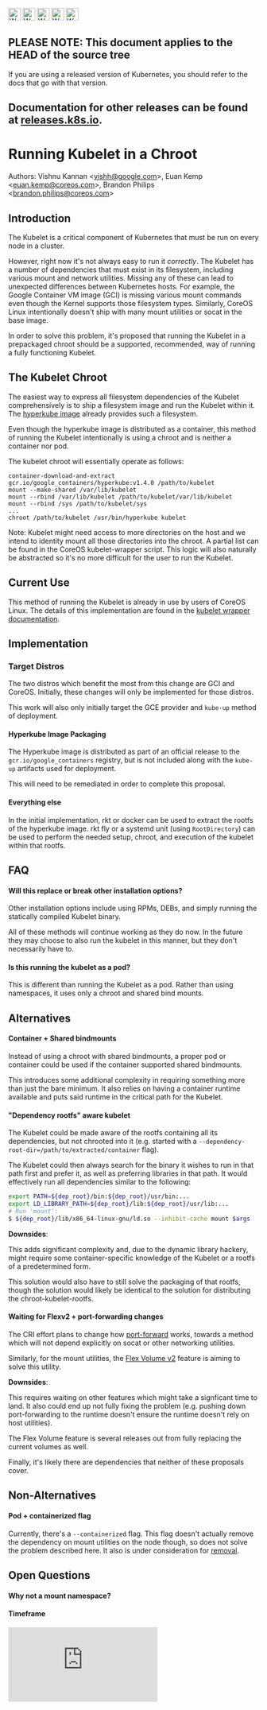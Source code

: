 <!-- BEGIN MUNGE: UNVERSIONED_WARNING -->

<!-- BEGIN STRIP_FOR_RELEASE -->

<img src="http://kubernetes.io/kubernetes/img/warning.png" alt="WARNING"
     width="25" height="25">
<img src="http://kubernetes.io/kubernetes/img/warning.png" alt="WARNING"
     width="25" height="25">
<img src="http://kubernetes.io/kubernetes/img/warning.png" alt="WARNING"
     width="25" height="25">
<img src="http://kubernetes.io/kubernetes/img/warning.png" alt="WARNING"
     width="25" height="25">
<img src="http://kubernetes.io/kubernetes/img/warning.png" alt="WARNING"
     width="25" height="25">

<h2>PLEASE NOTE: This document applies to the HEAD of the source tree</h2>

If you are using a released version of Kubernetes, you should
refer to the docs that go with that version.

Documentation for other releases can be found at
[releases.k8s.io](http://releases.k8s.io).
</strong>
--

<!-- END STRIP_FOR_RELEASE -->

<!-- END MUNGE: UNVERSIONED_WARNING -->

# Running Kubelet in a Chroot

Authors: Vishnu Kannan \<vishh@google.com\>, Euan Kemp \<euan.kemp@coreos.com\>, Brandon Philips \<brandon.philips@coreos.com\>

## Introduction

The Kubelet is a critical component of Kubernetes that must be run on every node in a cluster.

However, right now it's not always easy to run it *correctly*. The Kubelet has
a number of dependencies that must exist in its filesystem, including various
mount and network utilities. Missing any of these can lead to unexpected
differences between Kubernetes hosts. For example, the Google Container VM
image (GCI) is missing various mount commands even though the Kernel supports
those filesystem types. Similarly, CoreOS Linux intentionally doesn't ship with
many mount utilities or socat in the base image.

In order to solve this problem, it's proposed that running the Kubelet in a
prepackaged chroot should be a supported, recommended, way of running a fully
functioning Kubelet.

## The Kubelet Chroot

The easiest way to express all filesystem dependencies of the Kubelet comprehensively is to ship a filesystem image and run the Kubelet within it. The [hyperkube image](../../cluster/images/hyperkube/) already provides such a filesystem.

Even though the hyperkube image is distributed as a container, this method of
running the Kubelet intentionally is using a chroot and is neither a container nor pod.

The kubelet chroot will essentially operate as follows:

```
container-download-and-extract gcr.io/google_containers/hyperkube:v1.4.0 /path/to/kubelet
mount --make-shared /var/lib/kubelet
mount --rbind /var/lib/kubelet /path/to/kubelet/var/lib/kubelet
mount --rbind /sys /path/to/kubelet/sys
...
chroot /path/to/kubelet /usr/bin/hyperkube kubelet
```

Note: Kubelet might need access to more directories on the host and we intend to identity mount all those directories into the chroot. A partial list can be found in the CoreOS kubelet-wrapper script.
This logic will also naturally be abstracted so it's no more difficult for the user to run the Kubelet.

## Current Use

This method of running the Kubelet is already in use by users of CoreOS Linux. The details of this implementation are found in the [kubelet wrapper documentation](https://coreos.com/kubernetes/docs/latest/kubelet-wrapper.html).

## Implementation

### Target Distros

The two distros which benefit the most from this change are GCI and CoreOS. Initially, these changes will only be implemented for those distros.

This work will also only initially target the GCE provider and `kube-up` method of deployment.

#### Hyperkube Image Packaging

The Hyperkube image is distributed as part of an official release to the `gcr.io/google_containers` registry, but is not included along with the `kube-up` artifacts used for deployment.

This will need to be remediated in order to complete this proposal.

#### Everything else

In the initial implementation, rkt or docker can be used to extract the rootfs of the hyperkube image. rkt fly or a systemd unit (using `RootDirectory`) can be used to perform the needed setup, chroot, and execution of the kubelet within that rootfs.

## FAQ

#### Will this replace or break other installation options?

Other installation options include using RPMs, DEBs, and simply running the statically compiled Kubelet binary.

All of these methods will continue working as they do now. In the future they may choose to also run the kubelet in this manner, but they don't necessarily have to.


#### Is this running the kubelet as a pod?

This is different than running the Kubelet as a pod. Rather than using namespaces, it uses only a chroot and shared bind mounts.

## Alternatives

#### Container + Shared bindmounts

Instead of using a chroot with shared bindmounts, a proper pod or container could be used if the container supported shared bindmounts.

This introduces some additional complexity in requiring something more than just the bare minimum. It also relies on having a container runtime available and puts said runtime in the critical path for the Kubelet.

#### "Dependency rootfs" aware kubelet

The Kubelet could be made aware of the rootfs containing all its dependencies, but not chrooted into it (e.g. started with a `--dependency-root-dir=/path/to/extracted/container` flag).

The Kubelet could then always search for the binary it wishes to run in that path first and prefer it, as well as preferring libraries in that path. It would effectively run all dependencies similar to the following:

```bash
export PATH=${dep_root}/bin:${dep_root}/usr/bin:...
export LD_LIBRARY_PATH=${dep_root}/lib:${dep_root}/usr/lib:...
# Run 'mount':
$ ${dep_root}/lib/x86_64-linux-gnu/ld.so --inhibit-cache mount $args
```

**Downsides**:

This adds significant complexity and, due to the dynamic library hackery, might require some container-specific knowledge of the Kubelet or a rootfs of a predetermined form.

This solution would also have to still solve the packaging of that rootfs, though the solution would likely be identical to the solution for distributing the chroot-kubelet-rootfs.

#### Waiting for Flexv2 + port-forwarding changes

The CRI effort plans to change how [port-forward](https://github.com/kubernetes/kubernetes/issues/29579) works, towards a method which will not depend explicitly on socat or other networking utilities.

Similarly, for the mount utilities, the [Flex Volume v2](https://github.com/kubernetes/features/issues/93) feature is aiming to solve this utility.


**Downsides**:

This requires waiting on other features which might take a signficant time to land. It also could end up not fully fixing the problem (e.g. pushing down port-forwarding to the runtime doesn't ensure the runtime doesn't rely on host utilities).

The Flex Volume feature is several releases out from fully replacing the current volumes as well.

Finally, it's likely there are dependencies that neither of these proposals cover.

## Non-Alternatives

#### Pod + containerized flag

Currently, there's a `--containerized` flag. This flag doesn't actually remove the dependency on mount utilities on the node though, so does not solve the problem described here. It also is under consideration for [removal](https://issues.k8s.io/18776).

## Open Questions

#### Why not a mount namespace?

#### Timeframe


<!-- BEGIN MUNGE: GENERATED_ANALYTICS -->
[![Analytics](https://kubernetes-site.appspot.com/UA-36037335-10/GitHub/docs/proposals/kubelet-rootfs-distribution.md?pixel)]()
<!-- END MUNGE: GENERATED_ANALYTICS -->
